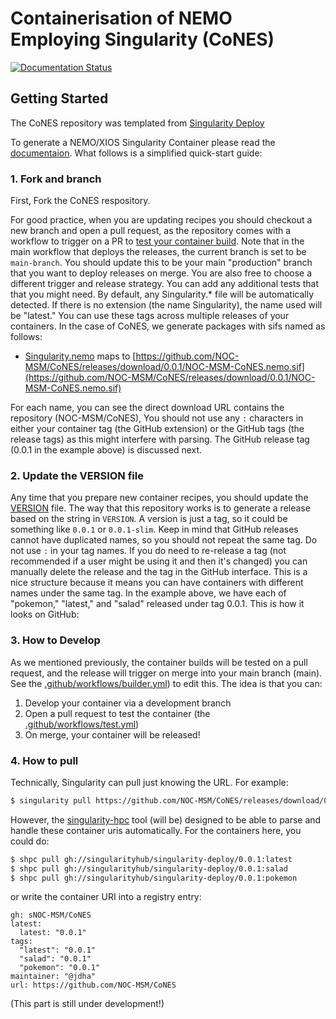 # Containerisation of NEMO Employing Singularity (CoNES)
[![Documentation Status](https://readthedocs.org/projects/cones/badge/?version=latest)](https://cones.readthedocs.io/en/latest/?badge=latest)

## Getting Started
The CoNES repository was templated from [Singularity Deploy](https://github.com/singularityhub/singularity-deploy)

To generate a NEMO/XIOS Singularity Container please read the [documentaion](https://cones.readthedocs.io/en/latest/?badge=latest). What follows is a simplified quick-start guide:

### 1. Fork and branch

First, Fork the CoNES respository. 


For good practice, when you are updating recipes you should checkout a new branch
and open a pull request, as the repository comes with a workflow to trigger on a PR
to [test your container build](.github/workflows/test.yml). Note that in the main workflow
that deploys the releases, the current branch is set to be `main-branch`. You should
update this to be your main "production" branch that you want to deploy releases on merge.
You are also free to choose a different trigger and release strategy. You can add any additional
tests that that you might need. By default, any Singularity.* file will be automatically detected. 
If there is no extension (the name Singularity), the name used will be "latest." 
You can use these tags across multiple releases of your containers. In the case of CoNES,
we generate packages with sifs named as follows:

 - [Singularity.nemo](Singularity.nemo) maps to [https://github.com/NOC-MSM/CoNES/releases/download/0.0.1/NOC-MSM-CoNES.nemo.sif](https://github.com/NOC-MSM/CoNES/releases/download/0.0.1/NOC-MSM-CoNES.nemo.sif)

For each name, you can see the direct download URL contains the repository (NOC-MSM/CoNES),
You should not use any `:` characters in either your container tag (the GitHub extension) or
the GitHub tags (the release tags) as this might interfere with parsing.
The GitHub release tag (0.0.1 in the example above) is discussed next.

### 2. Update the VERSION file

Any time that you prepare new container recipes, you should update the [VERSION](VERSION)
file. The way that this repository works is to generate a release based on the
string in `VERSION`. A version is just a tag, so it could be something like
`0.0.1` or `0.0.1-slim`. Keep in mind that GitHub releases cannot have duplicated
names, so you should not repeat the same tag. Do not use `:` in your tag names.
If you do need to re-release a tag (not recommended if a user might be using it and then it's changed) you can manually delete
the release and the tag in the GitHub interface. This is a nice structure because it
means you can have containers with different names under the same tag. In the example
above, we have each of "pokemon," "latest," and "salad" released under tag 0.0.1.
This is how it looks on GitHub:

### 3. How to Develop

As we mentioned previously, the container builds will be tested on a pull request,
and the release will trigger on merge into your main branch (main). See the [.github/workflows/builder.yml](.github/workflows/builder.yml))
to edit this. The idea is that you can:

1. Develop your container via a development branch
2. Open a pull request to test the container (the [.github/workflows/test.yml](.github/workflows/test.yml))
3. On merge, your container will be released!

### 4. How to pull

Technically, Singularity can pull just knowing the URL. For example:

```bash
$ singularity pull https://github.com/NOC-MSM/CoNES/releases/download/0.0.1/NOC-MSM-CoNES.nemo.sif
```

However, the [singularity-hpc](singularity-hpc) tool (will be) designed to be able to parse and handle
these container uris automatically. For the containers here, you could do:

```bash
$ shpc pull gh://singularityhub/singularity-deploy/0.0.1:latest
$ shpc pull gh://singularityhub/singularity-deploy/0.0.1:salad
$ shpc pull gh://singularityhub/singularity-deploy/0.0.1:pokemon
```

or write the container URI into a registry entry:

```
gh: sNOC-MSM/CoNES
latest:
  latest: "0.0.1"
tags:
  "latest": "0.0.1"
  "salad": "0.0.1"
  "pokemon": "0.0.1"
maintainer: "@jdha"
url: https://github.com/NOC-MSM/CoNES
```

(This part is still under development!)
